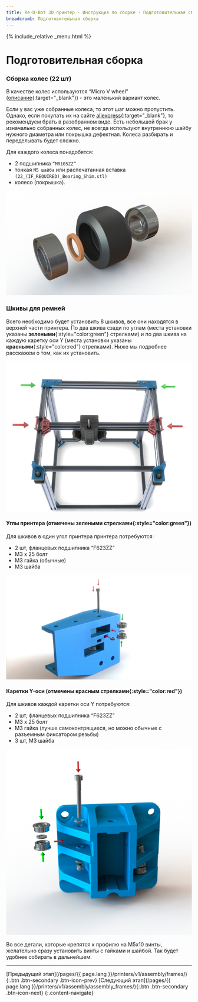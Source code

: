 ```yaml
---
title: Re-D-Bot 3D принтер - Инструкция по сборке - Подготовительная сборка
breadcrumb: Подготовительная сборка
---
```


{% include_relative _menu.html %}

# Подготовительная сборка

### Сборка колес (22 шт)

В качестве колес используются “Micro V wheel” ([описание](http://openbuildspartstore.com/delrin-mini-v-wheel-kit/){:target="_blank"}) - это маленький вариант колес.

Если у вас уже собранные колеса, то этот шаг можно пропустить. Однако, если покупать их на сайте [aliexpress](http://got.by/2invn9){:target="_blank"}, то рекомендуем брать в разобранном виде. Есть небольшой брак у изначально собранных колес, не всегда используют внутреннюю шайбу нужного диаметра   или покрышка дефектная. Колеса разбирать и переделывать будет сложно.

Для каждого колеса понадобятся:
* 2 подшипника `“MR105ZZ”`
* тонкая `М5 шайба` или распечатанная вставка `(22_(IF_REQUIRED)_Bearing_Shim.stl)`
* колесо (покрышка).

![Колесо](/assets/img/assembly/r_18.JPG)

### Шкивы для ремней

Всего необходимо будет установить 8 шкивов, все они находятся в верхней части принтера. По два шкива сзади по углам (места установки указаны **зелеными**{:style="color:green"} стрелками) и по два шкива на каждую каретку оси Y (места установки указаны **красными**{:style="color:red"} стрелками). Ниже мы подробнее расскажем о том, как их установить.

![Шкивы для ремней](/assets/img/assembly/r_21.JPG)

#### Углы принтера (отмечены **зелеными стрелками**{:style="color:green"})

Для шкивов в один угол принтера принтера потребуются:
* 2 шт, фланцевых подшипника “F623ZZ”
* М3 х 25 болт
* М3 гайка (обычные)
* М3 шайба

![Шкивы для ремней](/assets/img/assembly/r_19.JPG)

#### Каретки Y-оси (отмечены **красным стрелками**{:style="color:red"})

Для шкивов каждой каретки оси Y потребуются:
* 2 шт, фланцевых подшипника “F623ZZ”
* М3 х 25 болт
* М3 гайка (лучше самоконтрящиеся, но можно обычные с разъемным фиксатором резьбы)
* 3 шт, М3 шайба

![Каретки Y-оси](/assets/img/assembly/r_20_2_2.jpg)

Во все детали, которые крепятся к профилю на М5х10 винты, желательно сразу установить винты с гайками и шайбой. Так будет удобнее собирать в дальнейшем.

---
[Предыдущий этап](/pages/{{ page.lang }}/printers/v1/assembly/frames/){:.btn .btn-secondary .btn-icon-prev} [Следующий этап](/pages/{{ page.lang }}/printers/v1/assembly/assembly_frames/){:.btn .btn-secondary .btn-icon-next}
{:.content-navigate}
